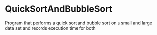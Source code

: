 # QuickSortAndBubbleSort
Program that performs a quick sort and bubble sort on a small and large data set and records execution time for both
